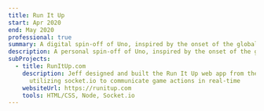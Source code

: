 ```yaml
---
title: Run It Up
start: Apr 2020
end: May 2020
professional: true
summary: A digital spin-off of Uno, inspired by the onset of the global lockdown
description: A personal spin-off of Uno, inspired by the onset of the global lockdown
subProjects:
  - title: RunItUp.com
    description: Jeff designed and built the Run It Up web app from the ground up,
      utilizing socket.io to communicate game actions in real-time
    websiteUrl: https://runitup.com
    tools: HTML/CSS, Node, Socket.io
---
```


